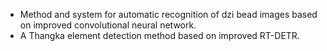 - Method and system for automatic recognition of dzi bead images based on improved convolutional neural network.
- A Thangka element detection method based on improved RT-DETR.

